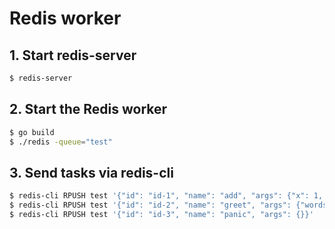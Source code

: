 # Redis worker

## 1. Start redis-server

```bash
$ redis-server
```

## 2. Start the Redis worker

```bash
$ go build
$ ./redis -queue="test"
```

## 3. Send tasks via redis-cli

```bash
$ redis-cli RPUSH test '{"id": "id-1", "name": "add", "args": {"x": 1, "y": 11}}'
$ redis-cli RPUSH test '{"id": "id-2", "name": "greet", "args": {"words": "Russell"}}'
$ redis-cli RPUSH test '{"id": "id-3", "name": "panic", "args": {}}'
```
